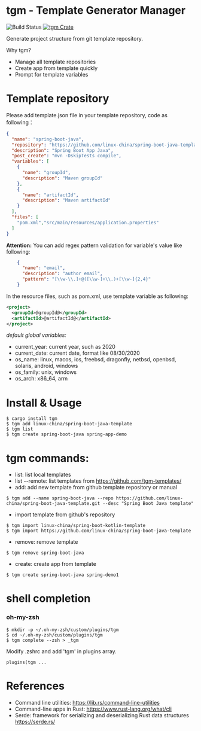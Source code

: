 tgm - Template Generator Manager
================================
![Build Status](https://img.shields.io/github/workflow/status/linux-china/tgm/Rust)
[![tgm Crate](https://img.shields.io/crates/v/tgm)](https://crates.io/crates/tgm)

Generate project structure from git template repository.

Why tgm?

* Manage all template repositories
* Create app from template quickly
* Prompt for template variables

# Template repository
Please add template.json file in your template repository, code as following：

```json
{
  "name": "spring-boot-java",
  "repository": "https://github.com/linux-china/spring-boot-java-template",
  "description": "Spring Boot App Java",
  "post_create": "mvn -DskipTests compile",
  "variables": [
    {
      "name": "groupId",
      "description": "Maven groupId"
    },
    {
      "name": "artifactId",
      "description": "Maven artifactId"
    }
  ],
  "files": [
    "pom.xml","src/main/resources/application.properties"
  ]
}
```

**Attention:** You can add regex pattern validation for variable's value like following:

```json
    {
      "name": "email",
      "description": "author email",
      "pattern": "[\\w-\\.]+@([\\w-]+\\.)+[\\w-]{2,4}"
    }
```

In the resource files, such as pom.xml, use template variable as following:

```xml
<project>
  <groupId>@groupId@</groupId>
  <artifactId>@artifactId@</artifactId>
</project>
```

*default global variables:*

* current_year: current year, such as 2020
* current_date: current date, format like 08/30/2020
* os_name: linux, macos, ios, freebsd, dragonfly, netbsd, openbsd, solaris, android, windows
* os_family: unix, windows
* os_arch: x86_64, arm

# Install & Usage

```
$ cargo install tgm
$ tgm add linux-china/spring-boot-java-template
$ tgm list
$ tgm create spring-boot-java spring-app-demo
```

# tgm commands:

* list: list local templates
* list --remote:  list templates from https://github.com/tgm-templates/
* add: add new template from github template repository or manual

```
$ tgm add --name spring-boot-java --repo https://github.com/linux-china/spring-boot-java-template.git --desc "Spring Boot Java template"
```

* import template from github's repository

```
$ tgm import linux-china/spring-boot-kotlin-template
$ tgm import https://github.com/linux-china/spring-boot-java-template
```

* remove: remove template

```
$ tgm remove spring-boot-java
```

* create: create app from template

```
$ tgm create spring-boot-java spring-demo1 
```

# shell completion

### oh-my-zsh

```
$ mkdir -p ~/.oh-my-zsh/custom/plugins/tgm
$ cd ~/.oh-my-zsh/custom/plugins/tgm
$ tgm complete --zsh > _tgm
```

Modify .zshrc and add 'tgm' in plugins array.

```
plugins(tgm ...
```

# References

* Command line utilities: https://lib.rs/command-line-utilities
* Command-line apps in Rust: https://www.rust-lang.org/what/cli
* Serde: framework for serializing and deserializing Rust data structures https://serde.rs/
